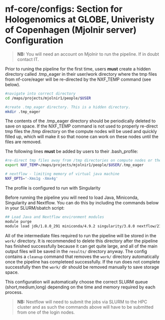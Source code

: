 # nf-core/configs: Section for Hologenomics at GLOBE, Univeristy of Copenhagen (Mjolnir server) Configuration

> **NB:** You will need an account on Mjolnir to run the pipeline. If in doubt contact IT.

Prior to runing the pipeline for the first time, users **must** create a hidden directory called .tmp_eager in their user/work directory where the tmp files from nf-core/eager will be re-directed by the NXF_TEMP command (see below).

```bash
#navigate into correct directory
cd /maps/projects/mjolnir1/people/$USER

#create .tmp_eager directory. This is a hidden directory.
mkdir .tmp_eager
```

The contents of the .tmp_eager directory should be periodically deleted to save on space. 
If the NXF_TEMP command is not used to properly re-direct tmp files the /tmp directory on the compute nodes will be used and quickly filled up, which will make it so that noone can work on these nodes until the files are removed.

The following lines **must** be added by users to their .bash_profile:

```bash
#re-direct tmp files away from /tmp directories on compute nodes or the headnode
export NXF_TEMP=/maps/projects/mjolnir1/people/$USER/.tmp_eager

# nextflow - limiting memory of virtual java machine
NXF_OPTS='-Xms1g -Xmx4g'
```


The profile is configured to run with Singularity

Before running the pipeline you will need to load Java, Miniconda, Singularity and Nextflow. You can do this by including the commands below in your SLURM/sbatch script:

```bash
## Load Java and Nextflow environment modules
module purge
module load jdk/1.8.0_291 miniconda/4.9.2 singularity/3.8.0 nextflow/21.04.1.5556
```

All of the intermediate files required to run the pipeline will be stored in the `work/` directory. It is recommended to delete this directory after the pipeline has finished successfully because it can get quite large, and all of the main output files will be saved in the `results/` directory anyway.
The config contains a `cleanup` command that removes the `work/` directory automatically once the pipeline has completeed successfully. If the run does not complete successfully then the `work/` dir should be removed manually to save storage space.



This configuration will automatically choose the correct SLURM queue (short,medium,long) depending on the time and memory required by each process.

> **NB:** Nextflow will need to submit the jobs via SLURM to the HPC cluster and as such the commands above will have to be submitted from one of the login nodes.
